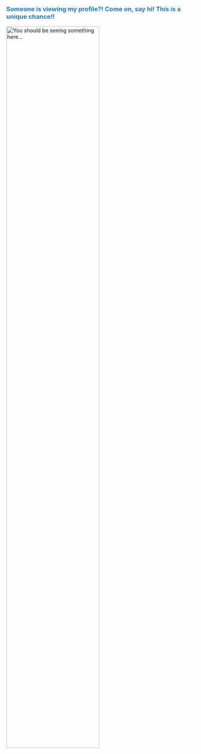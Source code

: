<h3 style="color:#207ac9;background-color:#fff;">Someone is viewing my profile?! Come on, say hi! This is a unique chance!!</h3>
<img src="https://media1.tenor.com/m/9RsYHkzRE0EAAAAC/shock-shocker.gif" alt="You should be seeing something here..." style="width:70%;">
